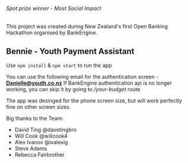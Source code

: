 ###### Spot prize winner - Most Social Impact
This project was created during New Zealand's first Open Banking Hackathon organised by BankEngine.


## Bennie - Youth Payment Assistant

Use `npm install` & `npm start` to run the app

You can use the following email for the authentication screen - **Danielle@youth.co.nz**
If BankEngine authentication api is no longer working, you can skip it by going to _/your-budget_ route

The app was desinged for the phone screen size, but will work perfectly fine on other screen sizes.

Big thanks to the Team:

- David Ting @davetingbro
- Will Cook @willcook4
- Alex Ivanov @ivalexig
- Steve Adams
- Rebecca Fairbrother
